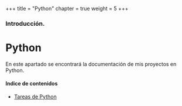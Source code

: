 +++
title = "Python"
chapter = true
weight = 5
+++

### Introducción.

# Python

En este apartado se encontrará la documentación de mis proyectos en Python.

#### Indice de contenidos

- [Tareas de Python](tareas-python.md)